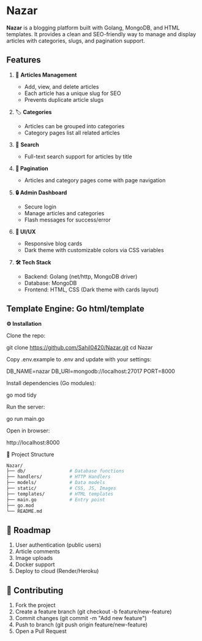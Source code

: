 # Nazar

**Nazar** is a blogging platform built with Golang, MongoDB, and HTML templates.
It provides a clean and SEO-friendly way to manage and display articles with categories, slugs, and pagination support.

## Features

1. 📰 **Articles Management**
    - Add, view, and delete articles
    - Each article has a unique slug for SEO
    - Prevents duplicate article slugs

2. 🏷️ **Categories**
    - Articles can be grouped into categories
    - Category pages list all related articles

3. 🔎 **Search**
    - Full-text search support for articles by title

4. **📄 Pagination**

    - Articles and category pages come with page navigation

5. **🔒 Admin Dashboard**

    - Secure login
    - Manage articles and categories
    - Flash messages for success/error

6. **🎨 UI/UX**
    - Responsive blog cards
    - Dark theme with customizable colors via CSS variables

7. **🛠️ Tech Stack**
    - Backend: Golang (net/http, MongoDB driver)
    - Database: MongoDB
    - Frontend: HTML, CSS (Dark theme with cards layout)

## Template Engine: Go html/template

**⚙️ Installation**

Clone the repo:

git clone https://github.com/Sahil0420/Nazar.git
cd Nazar


Copy .env.example to .env and update with your settings:

DB_NAME=nazar
DB_URI=mongodb://localhost:27017
PORT=8000


Install dependencies (Go modules):

go mod tidy


Run the server:

go run main.go


Open in browser:

http://localhost:8000

📂 Project Structure

```sh
Nazar/
├── db/                # Database functions
├── handlers/          # HTTP Handlers
├── models/            # Data models
├── static/            # CSS, JS, Images
├── templates/         # HTML templates
├── main.go            # Entry point
├── go.mod
└── README.md
```

## 🔮 Roadmap

1. User authentication (public users)
2. Article comments
3. Image uploads
4. Docker support
5. Deploy to cloud (Render/Heroku)

## 🤝 Contributing

1. Fork the project
2. Create a feature branch (git checkout -b feature/new-feature)
3. Commit changes (git commit -m "Add new feature")
4. Push to branch (git push origin feature/new-feature)
5. Open a Pull Request
